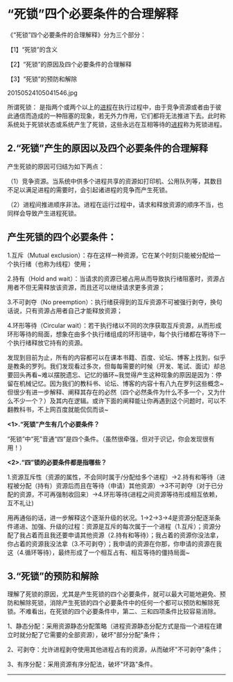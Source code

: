 # “死锁”四个必要条件的合理解释

《“死锁”四个必要条件的合理解释》分为三个部分：

【1】“死锁”的含义

【2】“死锁”的原因及四个必要条件的合理解释

【3】“死锁”的预防和解除

20150524105041546.jpg

所谓死锁： 是指两个或两个以上的[进程](http://baike.baidu.com/view/19746.htm)在执行过程中，由于竞争资源或者由于彼此通信而造成的一种阻塞的现象，若无外力作用，它们都将无法推进下去。此时称系统处于死锁状态或系统产生了死锁，这些永远在互相等待的[进程](http://baike.baidu.com/view/19746.htm)称为死锁进程。

## 2.“死锁”产生的原因以及四个必要条件的合理解释

产生死锁的原因可归结为如下两点：

（1）竞争资源。当系统中供多个进程共享的资源如打印机、公用队列等，其数目不足以满足进程的需要时，会引起诸进程的竞争而产生死锁。

（2）进程间推进顺序非法。进程在运行过程中，请求和释放资源的顺序不当，也同样会导致产生进程死锁。

## 产生死锁的四个必要条件：

1.互斥（Mutual exclusion）：存在这样一种资源，它在某个时刻只能被分配给一个执行绪（也称为线程）使用；

2.持有（Hold and wait）：当请求的资源已被占用从而导致执行绪阻塞时，资源占用者不但无需释放该资源，而且还可以继续请求更多资源；

3.不可剥夺（No preemption）：执行绪获得到的互斥资源不可被强行剥夺，换句话说，只有资源占用者自己才能释放资源；

4.环形等待（Circular wait）：若干执行绪以不同的次序获取互斥资源，从而形成环形等待的局面，想象在由多个执行绪组成的环形链中，每个执行绪都在等待下一个执行绪释放它持有的资源。

发现到目前为止，所有的内容都可以在课本书籍、百度、论坛、博客上找到，似乎是教条的罗列。我们发现看过多次，但每每需要的时候（开发、笔试、面试）却总要回头再看~难以摆脱遗忘、记忆的循环~我觉得产生这种现象的原因是因为：停留在机械记忆。因为我们的教科书、论坛、博客的内容十有八九在罗列这些概念~但很少有进一步解释、阐释其存在的必然（四个必然条件为什么不多一个，又为什么不少一个？）及其内在逻辑。或许下面的阐释能让你再遇到这个问题时，可以不翻教科书，不上网百度就能侃侃而谈~

**&lt;1&gt;.“死锁”产生有几个必要条件？**

“死锁”中“死”音通“四”是四个条件。（虽然很牵强，但对于识记，你会发现很有用！）

**&lt;2&gt;.“四”锁的必要条件都是指哪些？**

1.资源互斥性（资源的属性，不会同时属于/分配给多个进程）-&gt;2.持有和等待（进程被分配（持有）资源后而且在等待（申请）其他资源）-&gt;3不可剥夺（对于已分配的资源，不可再强制收回来）-&gt;4.环形等待\(进程之间资源等待形成相互依赖，互不礼让\)

用再通俗的话，进一步解释这个逐渐升级的状况。1-&gt;2-&gt;3-&gt;4是资源分配逐渐条件递进、加强、升级的过程：资源是互斥的每次属于一个进程（1.互斥）；资源分配了我占着而且我还要申请其他资源（2.持有和等待）；我占着的资源你没法拿，你占着的资源我没法拿（3.不可剥夺）；我申请的资源在你那，你申请的资源在我这（4.循环等待），最终形成了一个相互占有、相互等待的僵持局面~

## 3.“死锁”的预防和解除

理解了死锁的原因，尤其是产生死锁的四个必要条件，就可以最大可能地避免、预防和解除死锁，消除产生死锁的四个必要条件中的任何一个都可以预防和解除死锁。不难看出，在死锁的四个必要条件中，第二、三和四项条件比较容易消除。

1、静态分配：采用资源静态分配策略（进程资源静态分配方式是指一个进程在建立时就分配了它需要的全部资源），破坏"部分分配"条件；

2、可剥夺：允许进程剥夺使用其他进程占有的资源，从而破坏"不可剥夺"条件；

3、有序分配：采用资源有序分配法，破坏"环路"条件。

---



